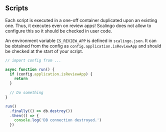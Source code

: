 ## Scripts
Each script is executed in a one-off container duplicated upon an existing one.
Thus, it executes even on review apps! Scalingo does not allow to configure this
so it should be checked in user code.

An environment variable `IS_REVIEW_APP` is defined in `scalingo.json`. It can be
obtained from the config as `config.application.isReviewApp` and should be
checked at the start of your script.

```ts
// import config from ...

async function run() {
  if (config.application.isReviewApp) {
    return
  }
  
  // Do something
}

run()
  .finally(() => db.destroy())
  .then(() => {
    console.log('DB connection destroyed.')
  })
```
